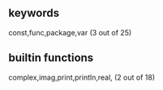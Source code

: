 ## keywords

const,func,package,var (3 out of 25)

## builtin functions
complex,imag,print,println,real, (2 out of 18)
